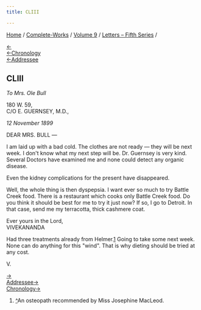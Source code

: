 ```yaml
---
title: CLIII

---
```

<div>

[Home](../../../index.htm) / [Complete-Works](../../complete_works.htm)
/ [Volume 9](../volume_9_contents.htm) / [Letters – Fifth
Series](letters_fifth_series_contents.htm) /

[←](152_christina.htm)  
[←Chronology](152_christina.htm)  
[←Addressee](../../volume_8/epistles_fourth_series/141_mother.htm)

## CLIII

*To Mrs. Ole Bull*

180 W. 59,  
C/O E. GUERNSEY, M.D.,

*12 November 1899*

DEAR MRS. BULL —

I am laid up with a bad cold. The clothes are not ready — they will be
next week. I don't know what my next step will be. Dr. Guernsey is very
kind. Several Doctors have examined me and none could detect any organic
disease.

Even the kidney complications for the present have disappeared.

Well, the whole thing is then dyspepsia. I want ever so much to try
Battle Creek food. There is a restaurant which cooks only Battle Creek
food. Do you think it should be best for me to try it just now? If so, I
go to Detroit. In that case, send me my terracotta, thick cashmere coat.

Ever yours in the Lord,  
VIVEKANANDA

Had three treatments already from Helmer.[1](#fn1) Going to take some
next week. None can do anything for this "wind". That is why dieting
should be tried at any cost.

V.

[→](154_christina.htm)  
[Addressee→](../../volume_8/epistles_fourth_series/147_mrs_bull.htm)  
[Chronology→](../../volume_8/epistles_fourth_series/147_mrs_bull.htm)

</div>

1.  [^](#fn1_1)An osteopath recommended by Miss Josephine MacLeod.
